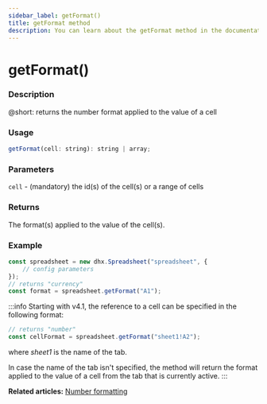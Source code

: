 ```yaml
---
sidebar_label: getFormat()
title: getFormat method
description: You can learn about the getFormat method in the documentation of the DHTMLX JavaScript Spreadsheet library. Browse developer guides and API reference, try out code examples and live demos, and download a free 30-day evaluation version of DHTMLX Spreadsheet.
---
```


# getFormat()

### Description

@short: returns the number format applied to the value of a cell

### Usage

~~~jsx
getFormat(cell: string): string | array;
~~~

### Parameters

`cell` - (mandatory) the id(s) of the cell(s) or a range of cells

### Returns

The format(s) applied to the value of the cell(s).

### Example

~~~jsx {5}
const spreadsheet = new dhx.Spreadsheet("spreadsheet", {
    // config parameters
});
// returns "currency"
const format = spreadsheet.getFormat("A1");
~~~

:::info
Starting with v4.1, the reference to a cell can be specified in the following format:

~~~js
// returns "number"
const cellFormat = spreadsheet.getFormat("sheet1!A2"); 
~~~

where *sheet1* is the name of the tab.

In case the name of the tab isn't specified, the method will return the format applied to the value of a cell from the tab that is currently active.
:::

**Related articles:** [Number formatting](number_formatting.md)
